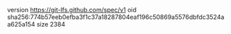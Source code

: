 version https://git-lfs.github.com/spec/v1
oid sha256:774b57eeb0efba3f1c37a18287804eaf196c50869a5576dbfdc3524aa625a154
size 2384
